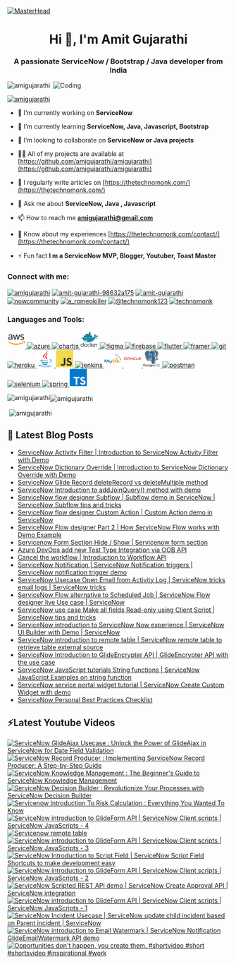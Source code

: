 
[![MasterHead](https://i.gifer.com/origin/22/22657b8a577f858827c5d46dac32cf53.gif)](https://amigujarathi.io)

<h1 align="center">Hi 👋, I'm Amit Gujarathi</h1>
<h3 align="center">A passionate ServiceNow / Bootstrap / Java developer from India</h3>
<img align="right" alt="Coding" width="400" src="https://cdn.filestackcontent.com/efbSR18hT5uRKuo0zoMA">

<p align="left"> <img src="https://komarev.com/ghpvc/?username=amigujarathi&label=Profile%20views&color=0e75b6&style=flat" alt="amigujarathi" /> </p>

<p align="left"> <a href="https://twitter.com/amigujarathi" target="blank"><img src="https://img.shields.io/twitter/follow/amigujarathi?logo=twitter&style=for-the-badge" alt="amigujarathi" /></a> </p>

- 🔭 I’m currently working on **ServiceNow**

- 🌱 I’m currently learning **ServiceNow, Java, Javascript, Bootstrap**

- 👯 I’m looking to collaborate on **ServiceNow or Java projects**

- 👨‍💻 All of my projects are available at [https://github.com/amigujarathi/amigujarathi](https://github.com/amigujarathi/amigujarathi)

- 📝 I regularly write articles on [https://thetechnomonk.com/](https://thetechnomonk.com/)

- 💬 Ask me about **ServiceNow, Java , Javascript**

- 📫 How to reach me **amigujarathi@gmail.com**

- 📄 Know about my experiences [https://thetechnomonk.com/contact/](https://thetechnomonk.com/contact/)

- ⚡ Fun fact **I m a ServiceNow MVP, Blogger, Youtuber, Toast Master**

<h3 align="left">Connect with me:</h3>
<p align="left">
<a href="https://twitter.com/amigujarathi" target="blank"><img align="center" src="https://raw.githubusercontent.com/rahuldkjain/github-profile-readme-generator/master/src/images/icons/Social/twitter.svg" alt="amigujarathi" height="30" width="40" /></a>
<a href="https://linkedin.com/in/amit-gujarathi-98632a175" target="blank"><img align="center" src="https://raw.githubusercontent.com/rahuldkjain/github-profile-readme-generator/master/src/images/icons/Social/linked-in-alt.svg" alt="amit-gujarathi-98632a175" height="30" width="40" /></a>
<a href="https://stackoverflow.com/users/amit-gujarathi" target="blank"><img align="center" src="https://raw.githubusercontent.com/rahuldkjain/github-profile-readme-generator/master/src/images/icons/Social/stack-overflow.svg" alt="amit-gujarathi" height="30" width="40" /></a>
<a href="https://www.servicenow.com/community/user/viewprofilepage/user-id/265565" target="blank"><img align="center" src="https://raw.githubusercontent.com/rahuldkjain/github-profile-readme-generator/master/src/images/icons/Social/codesandbox.svg" alt="nowcommunity" height="30" width="40" /></a>
<a href="https://instagram.com/a_romeokiller" target="blank"><img align="center" src="https://raw.githubusercontent.com/rahuldkjain/github-profile-readme-generator/master/src/images/icons/Social/instagram.svg" alt="a_romeokiller" height="30" width="40" /></a>
<a href="https://medium.com/@technomonk123" target="blank"><img align="center" src="https://raw.githubusercontent.com/rahuldkjain/github-profile-readme-generator/master/src/images/icons/Social/medium.svg" alt="@technomonk123" height="30" width="40" /></a>
<a href="https://www.youtube.com/c/technomonk" target="blank"><img align="center" src="https://raw.githubusercontent.com/rahuldkjain/github-profile-readme-generator/master/src/images/icons/Social/youtube.svg" alt="technomonk" height="30" width="40" /></a>
</p>

<h3 align="left">Languages and Tools:</h3>
<p align="left"> <a href="https://aws.amazon.com" target="_blank" rel="noreferrer"> <img src="https://raw.githubusercontent.com/devicons/devicon/master/icons/amazonwebservices/amazonwebservices-original-wordmark.svg" alt="aws" width="40" height="40"/> </a> <a href="https://azure.microsoft.com/en-in/" target="_blank" rel="noreferrer"> <img src="https://www.vectorlogo.zone/logos/microsoft_azure/microsoft_azure-icon.svg" alt="azure" width="40" height="40"/> </a> <a href="https://www.chartjs.org" target="_blank" rel="noreferrer"> <img src="https://www.chartjs.org/media/logo-title.svg" alt="chartjs" width="40" height="40"/> </a> <a href="https://www.docker.com/" target="_blank" rel="noreferrer"> <img src="https://raw.githubusercontent.com/devicons/devicon/master/icons/docker/docker-original-wordmark.svg" alt="docker" width="40" height="40"/> </a> <a href="https://www.figma.com/" target="_blank" rel="noreferrer"> <img src="https://www.vectorlogo.zone/logos/figma/figma-icon.svg" alt="figma" width="40" height="40"/> </a> <a href="https://firebase.google.com/" target="_blank" rel="noreferrer"> <img src="https://www.vectorlogo.zone/logos/firebase/firebase-icon.svg" alt="firebase" width="40" height="40"/> </a> <a href="https://flutter.dev" target="_blank" rel="noreferrer"> <img src="https://www.vectorlogo.zone/logos/flutterio/flutterio-icon.svg" alt="flutter" width="40" height="40"/> </a> <a href="https://www.framer.com/" target="_blank" rel="noreferrer"> <img src="https://www.vectorlogo.zone/logos/framer/framer-icon.svg" alt="framer" width="40" height="40"/> </a> <a href="https://git-scm.com/" target="_blank" rel="noreferrer"> <img src="https://www.vectorlogo.zone/logos/git-scm/git-scm-icon.svg" alt="git" width="40" height="40"/> </a> <a href="https://heroku.com" target="_blank" rel="noreferrer"> <img src="https://www.vectorlogo.zone/logos/heroku/heroku-icon.svg" alt="heroku" width="40" height="40"/> </a> <a href="https://www.java.com" target="_blank" rel="noreferrer"> <img src="https://raw.githubusercontent.com/devicons/devicon/master/icons/java/java-original.svg" alt="java" width="40" height="40"/> </a> <a href="https://developer.mozilla.org/en-US/docs/Web/JavaScript" target="_blank" rel="noreferrer"> <img src="https://raw.githubusercontent.com/devicons/devicon/master/icons/javascript/javascript-original.svg" alt="javascript" width="40" height="40"/> </a> <a href="https://www.jenkins.io" target="_blank" rel="noreferrer"> <img src="https://www.vectorlogo.zone/logos/jenkins/jenkins-icon.svg" alt="jenkins" width="40" height="40"/> </a> <a href="https://www.mysql.com/" target="_blank" rel="noreferrer"> <img src="https://raw.githubusercontent.com/devicons/devicon/master/icons/mysql/mysql-original-wordmark.svg" alt="mysql" width="40" height="40"/> </a> <a href="https://www.oracle.com/" target="_blank" rel="noreferrer"> <img src="https://raw.githubusercontent.com/devicons/devicon/master/icons/oracle/oracle-original.svg" alt="oracle" width="40" height="40"/> </a> <a href="https://www.postgresql.org" target="_blank" rel="noreferrer"> <img src="https://raw.githubusercontent.com/devicons/devicon/master/icons/postgresql/postgresql-original-wordmark.svg" alt="postgresql" width="40" height="40"/> </a> <a href="https://postman.com" target="_blank" rel="noreferrer"> <img src="https://www.vectorlogo.zone/logos/getpostman/getpostman-icon.svg" alt="postman" width="40" height="40"/> </a> <a href="https://www.selenium.dev" target="_blank" rel="noreferrer"> <img src="https://raw.githubusercontent.com/detain/svg-logos/780f25886640cef088af994181646db2f6b1a3f8/svg/selenium-logo.svg" alt="selenium" width="40" height="40"/> </a> <a href="https://spring.io/" target="_blank" rel="noreferrer"> <img src="https://www.vectorlogo.zone/logos/springio/springio-icon.svg" alt="spring" width="40" height="40"/> </a> <a href="https://www.typescriptlang.org/" target="_blank" rel="noreferrer"> <img src="https://raw.githubusercontent.com/devicons/devicon/master/icons/typescript/typescript-original.svg" alt="typescript" width="40" height="40"/> </a> </p>



<p><img align="left" src="https://github-readme-stats.vercel.app/api/top-langs?username=amigujarathi&show_icons=true&locale=en&layout=compact" alt="amigujarathi" /></p>
<p><img align="center" src="https://github-readme-streak-stats.herokuapp.com/?user=amigujarathi&" alt="amigujarathi" /></p>
<p>&nbsp;<img align="center" src="https://github-readme-stats.vercel.app/api?username=amigujarathi&show_icons=true&locale=en" alt="amigujarathi" /></p>


## 📕 Latest Blog Posts
<!-- BLOG-POST-LIST:START -->
- [ServiceNow Activity Filter | Introduction to ServiceNow Activity Filter with Demo](https://www.servicenow.com/community/developer-articles/servicenow-activity-filter-introduction-to-servicenow-activity/ta-p/2362677)
- [ServiceNow Dictionary Override | Introduction to ServiceNow Dictionary Override with Demo](https://www.servicenow.com/community/developer-articles/servicenow-dictionary-override-introduction-to-servicenow/ta-p/2362667)
- [ServiceNow Glide Record deleteRecord vs deleteMultiple method](https://www.servicenow.com/community/developer-articles/servicenow-glide-record-deleterecord-vs-deletemultiple-method/ta-p/2406064)
- [ServiceNow Introduction to addJoinQuery&lpar;&rpar; method with demo](https://www.servicenow.com/community/developer-articles/servicenow-introduction-to-addjoinquery-method-with-demo/ta-p/2362637)
- [ServiceNow flow designer Subflow | Subflow demo in ServiceNow | ServiceNow Subflow tips and tricks](https://www.servicenow.com/community/developer-articles/servicenow-flow-designer-subflow-subflow-demo-in-servicenow/ta-p/2373726)
- [ServiceNow flow designer Custom Action | Custom Action demo in ServiceNow](https://www.servicenow.com/community/developer-articles/servicenow-flow-designer-custom-action-custom-action-demo-in/ta-p/2373723)
- [ServiceNow Flow designer Part 2 | How ServiceNow Flow works with Demo Example](https://www.servicenow.com/community/developer-articles/servicenow-flow-designer-part-2-how-servicenow-flow-works-with/ta-p/2373720)
- [Servicenow Form Section Hide / Show | Servicenow form section](https://www.servicenow.com/community/developer-articles/servicenow-form-section-hide-show-servicenow-form-section/ta-p/2373711)
- [Azure DevOps add new Test Type Integration via OOB API](https://www.servicenow.com/community/developer-articles/azure-devops-add-new-test-type-integration-via-oob-api/ta-p/2361051)
- [Cancel the workflow | Introduction to Workflow API](https://www.servicenow.com/community/developer-articles/cancel-the-workflow-introduction-to-workflow-api/ta-p/2348790)
- [ServiceNow Notification | ServiceNow Notification triggers | ServiceNow notification trigger demo](https://www.servicenow.com/community/developer-articles/servicenow-notification-servicenow-notification-triggers/ta-p/2323286)
- [ServiceNow Usecase Open Email from Activity Log | ServiceNow tricks email logs | ServiceNow tricks](https://www.servicenow.com/community/developer-articles/servicenow-usecase-open-email-from-activity-log-servicenow/ta-p/2322814)
- [ServiceNow Flow  alternative to Scheduled Job | ServiceNow Flow designer live Use case | ServiceNow](https://www.servicenow.com/community/developer-articles/servicenow-flow-alternative-to-scheduled-job-servicenow-flow/ta-p/2322804)
- [ServiceNow use case Make all fields Read-only using Client Script | ServiceNow tips and tricks](https://www.servicenow.com/community/developer-articles/servicenow-use-case-make-all-fields-read-only-using-client/ta-p/2322362)
- [ServiceNow introduction to ServiceNow Now experience | ServiceNow UI Builder with Demo | ServiceNow](https://www.servicenow.com/community/developer-articles/servicenow-introduction-to-servicenow-now-experience-servicenow/ta-p/2322180)
- [ServiceNow introduction to remote table | ServiceNow remote table to retrieve table external source](https://www.servicenow.com/community/developer-articles/servicenow-introduction-to-remote-table-servicenow-remote-table/ta-p/2301420)
- [ServiceNow Introduction to GlideEncrypter API | GlideEncrypter API with the use case](https://www.servicenow.com/community/developer-articles/servicenow-introduction-to-glideencrypter-api-glideencrypter-api/ta-p/2301432)
- [ServiceNow JavaScript tutorials String functions | ServiceNow JavaScript Examples on string function](https://www.servicenow.com/community/developer-articles/servicenow-javascript-tutorials-string-functions-servicenow/ta-p/2305826)
- [ServiceNow service portal widget tutorial | ServiceNow Create Custom Widget with demo](https://www.servicenow.com/community/developer-articles/servicenow-service-portal-widget-tutorial-servicenow-create/ta-p/2302505)
- [ServiceNow Personal Best Practices Checklist](https://www.servicenow.com/community/developer-articles/servicenow-personal-best-practices-checklist/ta-p/2303749)
<!-- BLOG-POST-LIST:END -->


## ⚡Latest Youtube Videos

<!-- BEGIN YOUTUBE-CARDS -->
[![ServiceNow GlideAjax Usecase : Unlock the Power of GlideAjax in ServiceNow for Date Field Validation](https://ytcards.demolab.com/?id=wpq0nku78a0&title=ServiceNow+GlideAjax+Usecase+%3A+Unlock+the+Power+of+GlideAjax+in+ServiceNow+for+Date+Field+Validation&lang=en&timestamp=1675151344&background_color=%230d1117&title_color=%23ffffff&stats_color=%23dedede&width=250 "ServiceNow GlideAjax Usecase : Unlock the Power of GlideAjax in ServiceNow for Date Field Validation")](https://www.youtube.com/watch?v=wpq0nku78a0)
[![ServiceNow Record Producer : Implementing ServiceNow Record Producer: A Step-by-Step Guide](https://ytcards.demolab.com/?id=-MHidv6N8Qg&title=ServiceNow+Record+Producer+%3A+Implementing+ServiceNow+Record+Producer%3A+A+Step-by-Step+Guide&lang=en&timestamp=1674570611&background_color=%230d1117&title_color=%23ffffff&stats_color=%23dedede&width=250 "ServiceNow Record Producer : Implementing ServiceNow Record Producer: A Step-by-Step Guide")](https://www.youtube.com/watch?v=-MHidv6N8Qg)
[![ServiceNow Knowledge Management : The Beginner's Guide to ServiceNow Knowledge Management](https://ytcards.demolab.com/?id=XXTWfbVPmF4&title=ServiceNow+Knowledge+Management+%3A+The+Beginner%27s+Guide+to+ServiceNow+Knowledge+Management&lang=en&timestamp=1673965808&background_color=%230d1117&title_color=%23ffffff&stats_color=%23dedede&width=250 "ServiceNow Knowledge Management : The Beginner's Guide to ServiceNow Knowledge Management")](https://www.youtube.com/watch?v=XXTWfbVPmF4)
[![ServiceNow Decision Builder : Revolutionize Your Processes with ServiceNow Decision Builder](https://ytcards.demolab.com/?id=0QR-XBcYbgA&title=ServiceNow+Decision+Builder+%3A+Revolutionize+Your+Processes+with+ServiceNow+Decision+Builder&lang=en&timestamp=1673361009&background_color=%230d1117&title_color=%23ffffff&stats_color=%23dedede&width=250 "ServiceNow Decision Builder : Revolutionize Your Processes with ServiceNow Decision Builder")](https://www.youtube.com/watch?v=0QR-XBcYbgA)
[![Servicenow Introduction To Risk Calculation : Everything You Wanted To Know](https://ytcards.demolab.com/?id=eJr7GjQaPVk&title=Servicenow+Introduction+To+Risk+Calculation+%3A+Everything+You+Wanted+To+Know&lang=en&timestamp=1672756210&background_color=%230d1117&title_color=%23ffffff&stats_color=%23dedede&width=250 "Servicenow Introduction To Risk Calculation : Everything You Wanted To Know")](https://www.youtube.com/watch?v=eJr7GjQaPVk)
[![ServiceNow introduction to GlideForm API | ServiceNow Client scripts | ServiceNow JavaScripts - 4](https://ytcards.demolab.com/?id=r3RilVEU9Rk&title=ServiceNow+introduction+to+GlideForm+API+%7C+ServiceNow+Client+scripts+%7C+ServiceNow+JavaScripts+-+4&lang=en&timestamp=1672241407&background_color=%230d1117&title_color=%23ffffff&stats_color=%23dedede&width=250 "ServiceNow introduction to GlideForm API | ServiceNow Client scripts | ServiceNow JavaScripts - 4")](https://www.youtube.com/watch?v=r3RilVEU9Rk)
[![Servicenow remote table](https://ytcards.demolab.com/?id=E9GX8fsAckw&title=Servicenow+remote+table&lang=en&timestamp=1671780609&background_color=%230d1117&title_color=%23ffffff&stats_color=%23dedede&width=250 "Servicenow remote table")](https://www.youtube.com/watch?v=E9GX8fsAckw)
[![ServiceNow introduction to GlideForm API | ServiceNow Client scripts | ServiceNow JavaScripts - 3](https://ytcards.demolab.com/?id=MG_ozuhlgpI&title=ServiceNow+introduction+to+GlideForm+API+%7C+ServiceNow+Client+scripts+%7C+ServiceNow+JavaScripts+-+3&lang=en&timestamp=1671550210&background_color=%230d1117&title_color=%23ffffff&stats_color=%23dedede&width=250 "ServiceNow introduction to GlideForm API | ServiceNow Client scripts | ServiceNow JavaScripts - 3")](https://www.youtube.com/watch?v=MG_ozuhlgpI)
[![ServiceNow Introduction to Script Field | ServiceNow Script Field Shortcuts to make development easy](https://ytcards.demolab.com/?id=LP1JZayX0CA&title=ServiceNow+Introduction+to+Script+Field+%7C+ServiceNow+Script+Field+Shortcuts+to+make+development+easy&lang=en&timestamp=1670945407&background_color=%230d1117&title_color=%23ffffff&stats_color=%23dedede&width=250 "ServiceNow Introduction to Script Field | ServiceNow Script Field Shortcuts to make development easy")](https://www.youtube.com/watch?v=LP1JZayX0CA)
[![ServiceNow introduction to GlideForm API | ServiceNow Client scripts | ServiceNow JavaScripts - 2](https://ytcards.demolab.com/?id=78AGvFbuNsA&title=ServiceNow+introduction+to+GlideForm+API+%7C+ServiceNow+Client+scripts+%7C+ServiceNow+JavaScripts+-+2&lang=en&timestamp=1670340607&background_color=%230d1117&title_color=%23ffffff&stats_color=%23dedede&width=250 "ServiceNow introduction to GlideForm API | ServiceNow Client scripts | ServiceNow JavaScripts - 2")](https://www.youtube.com/watch?v=78AGvFbuNsA)
[![ServiceNow Scripted REST API demo | ServiceNow Create Approval API | ServiceNow integration](https://ytcards.demolab.com/?id=BeRbTsVCM_w&title=ServiceNow+Scripted+REST+API+demo+%7C+ServiceNow+Create+Approval+API+%7C+ServiceNow+integration&lang=en&timestamp=1669735809&background_color=%230d1117&title_color=%23ffffff&stats_color=%23dedede&width=250 "ServiceNow Scripted REST API demo | ServiceNow Create Approval API | ServiceNow integration")](https://www.youtube.com/watch?v=BeRbTsVCM_w)
[![ServiceNow introduction to GlideForm API | ServiceNow Client scripts | ServiceNow JavaScripts - 1](https://ytcards.demolab.com/?id=gAe6i8Tyvro&title=ServiceNow+introduction+to+GlideForm+API+%7C+ServiceNow+Client+scripts+%7C+ServiceNow+JavaScripts+-+1&lang=en&timestamp=1669131007&background_color=%230d1117&title_color=%23ffffff&stats_color=%23dedede&width=250 "ServiceNow introduction to GlideForm API | ServiceNow Client scripts | ServiceNow JavaScripts - 1")](https://www.youtube.com/watch?v=gAe6i8Tyvro)
[![ServiceNow Incident Usecase | ServiceNow update child incident based on Parent incident | ServiceNow](https://ytcards.demolab.com/?id=M2T1ANZcJ7U&title=ServiceNow+Incident+Usecase+%7C+ServiceNow+update+child+incident+based+on+Parent+incident+%7C+ServiceNow&lang=en&timestamp=1668479407&background_color=%230d1117&title_color=%23ffffff&stats_color=%23dedede&width=250 "ServiceNow Incident Usecase | ServiceNow update child incident based on Parent incident | ServiceNow")](https://www.youtube.com/watch?v=M2T1ANZcJ7U)
[![ServiceNow introduction to Email Watermark | ServiceNow Notification GlideEmailWatermark API  demo](https://ytcards.demolab.com/?id=s5dch7hJkrs&title=ServiceNow+introduction+to+Email+Watermark+%7C+ServiceNow+Notification+GlideEmailWatermark+API++demo&lang=en&timestamp=1667921409&background_color=%230d1117&title_color=%23ffffff&stats_color=%23dedede&width=250 "ServiceNow introduction to Email Watermark | ServiceNow Notification GlideEmailWatermark API  demo")](https://www.youtube.com/watch?v=s5dch7hJkrs)
[![Opportunities don't happen, you create them. #shortvideo #short #shortsvideo #inspirational #work](https://ytcards.demolab.com/?id=71riAU8HWX8&title=Opportunities+don%27t+happen%2C+you+create+them.+%23shortvideo+%23short+%23shortsvideo+%23inspirational+%23work&lang=en&timestamp=1667380206&background_color=%230d1117&title_color=%23ffffff&stats_color=%23dedede&width=250 "Opportunities don't happen, you create them. #shortvideo #short #shortsvideo #inspirational #work")](https://www.youtube.com/watch?v=71riAU8HWX8)
<!-- END YOUTUBE-CARDS -->


